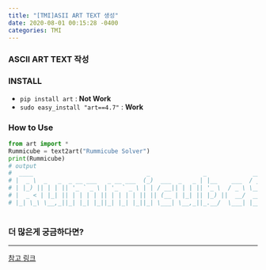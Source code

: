 ```yaml
---
title: "[TMI]ASII ART TEXT 생성"
date: 2020-08-01 00:15:28 -0400
categories: TMI
---
```


### ASCII ART TEXT 작성

### INSTALL
- ``pip install art`` : **Not Work**
- ``sudo easy_install "art==4.7"`` : **Work**

### How to Use

```python
from art import *
Rummicube = text2art("Rummicube Solver")
print(Rummicube)
# output
#  ____                                _               _             ____          _                    
# |  _ \  _   _  _ __ ___   _ __ ___  (_)  ___  _   _ | |__    ___  / ___|   ___  | |__   __  ___  _ __ 
# | |_) || | | || '_ ` _ \ | '_ ` _ \ | | / __|| | | || '_ \  / _ \ \___ \  / _ \ | |\ \ / / / _ \| '__|
# |  _ < | |_| || | | | | || | | | | || || (__ | |_| || |_) ||  __/  ___) || (_) || | \ V / |  __/| |   
# |_| \_\ \__,_||_| |_| |_||_| |_| |_||_| \___| \__,_||_.__/  \___| |____/  \___/ |_|  \_/   \___||_|   
                                                                                                      
```

### **더 많은게 궁금하다면?**
***
[참고 링크](https://github.com/sepandhaghighi/art)